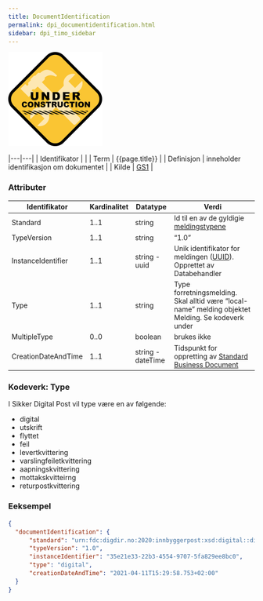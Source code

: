 ```yaml
---
title: DocumentIdentification
permalink: dpi_documentidentification.html
sidebar: dpi_timo_sidebar
---
```


![](/images/dpi/underarbeide.png)

|---|---|
| Identifikator | |
| Term          | {{page.title}} |
| Definisjon    | inneholder identifikasjon om dokumentet |
| Kilde         | [GS1](http://www.gs1.org/docs/gsmp/xml/sbdh/CEFACT_SBDH_TS_version1.3.pdf) |

### Attributer

| Identifikator       | Kardinalitet | Datatype    | Verdi                                                                                                                      |
| ------------------- | ------------ | ----------- | -------------------------------------------------------------------------------------------------------------------------- |
| Standard            | 1..1         | string   | Id til en av de gyldigie [meldingstypene](dpi_forretningsmelding_index.html)                                                |
| TypeVersion         | 1..1         | string   | “1.0”                                                                                                                      |
| InstanceIdentifier  | 1..1         | string - uuid   | Unik identifikator for meldingen ([UUID](https://datatracker.ietf.org/doc/html/rfc4122)). Opprettet av Databehandler|
| Type                | 1..1         | string   | Type forretningsmelding. Skal alltid være “local-name” melding objektet Melding. Se kodeverk under |
| MultipleType        | 0..0         | boolean  | brukes ikke                                                                                                                |
| CreationDateAndTime | 1..1         | string - dateTime | Tidspunkt for oppretting av [Standard Business Document](dpi_sbd.md)                                                       |


### Kodeverk: Type

I Sikker Digital Post vil type være en av følgende:

  - digital
  - utskrift
  - flyttet
  - feil
  - levertkvittering
  - varslingfeiletkvittering
  - aapningskvittering
  - mottakskvitteirng
  - returpostkvittering

### Eeksempel

```json 
{
  "documentIdentification": {
      "standard": "urn:fdc:digdir.no:2020:innbyggerpost:xsd:digital::digital##urn:fdc:digdir.no:2020:innbyggerpost:schema:digital::1.0",
      "typeVersion": "1.0",
      "instanceIdentifier": "35e21e33-22b3-4554-9707-5fa829ee8bc0",
      "type": "digital",
      "creationDateAndTime": "2021-04-11T15:29:58.753+02:00"
  }
}
```
